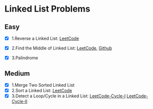 # Linked List Problems

## Easy
- [X] 1.Reverse a Linked List: [LeetCode](https://leetcode.com/problems/reverse-linked-list/description/)
- [X] 2.Find the Middle of Linked List: [LeetCode](https://leetcode.com/problems/middle-of-the-linked-list/), [Github](https://github.com/prasad-guntakinda/cs-fundamentals/blob/main/12.Linked_List/problems/LinkedList_Problems_EASY.md)
- [X] 3.Palindrome


## Medium

- [X] 1.Merge Two Sorted Linked List
- [X] 2.Sort a Linked List: [LeetCode](https://leetcode.com/problems/sort-list/description/)
- [X] 3.Detect a Loop/Cycle in a Linked List: [LeetCode-Cycle-I](https://leetcode.com/problems/linked-list-cycle/description/) [LeetCode-Cycle-II](https://leetcode.com/problems/linked-list-cycle-ii/description/)
